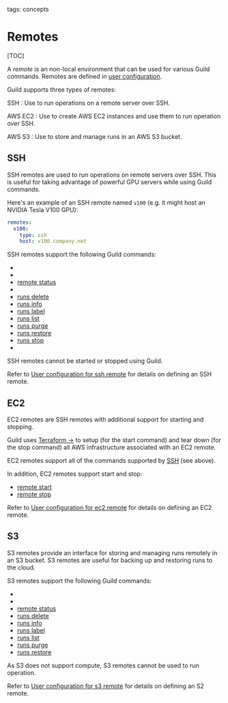 tags: concepts

# Remotes

[TOC]

A *remote* is an non-local environment that can be used for various
Guild commands. Remotes are defined in [user
configuration](term:user-config).

Guild supports three types of remotes:

SSH
: Use to run operations on a remote server over SSH.

AWS EC2
: Use to create AWS EC2 instances and use them to run operation over
  SSH.

AWS S3
: Use to store and manage runs in an AWS S3 bucket.

## SSH

SSH remotes are used to run operations on remote servers over
SSH. This is useful for taking advantage of powerful GPU servers while
using Guild commands.

Here's an example of an SSH remote named ``v100`` (e.g. it might host
an NVIDIA Tesla V100 GPU):

``` yaml
remotes:
  v100:
    type: ssh
    host: v100.company.net
```

SSH remotes support the following Guild commands:

- [](cmd:pull)
- [](cmd:push)
- [remote status](cmd:remote-status)
- [](cmd:run)
- [runs delete](cmd:runs-delete)
- [runs info](cmd:runs-info)
- [runs label](cmd:runs-label)
- [runs list](cmd:runs-list)
- [runs purge](cmd:runs-purge)
- [runs restore](cmd:runs-restore)
- [runs stop](cmd:runs-stop)
- [](cmd:watch)

SSH remotes cannot be started or stopped using Guild.

Refer to [User configuration for ssh
remote](/docs/reference/user-config/#ssh-remote) for details on
defining an SSH remote.

## EC2

EC2 remotes are SSH remotes with additional support for starting and
stopping.

Guild uses [Terraform ->](https://www.terraform.io/) to setup (for the
start command) and tear down (for the stop command) all AWS
infrastructure associated with an EC2 remote.

EC2 remotes support all of the commands supported by [SSH](#ssh) (see
above).

In addition, EC2 remotes support start and stop:

- [remote start](cmd:remote-start)
- [remote stop](cmd:remote-stop)

Refer to [User configuration for ec2
remote](/docs/reference/user-config/#ec2-remote) for details on
defining an EC2 remote.

## S3

S3 remotes provide an interface for storing and managing runs remotely
in an S3 bucket. S3 remotes are useful for backing up and restoring
runs to the cloud.

S3 remotes support the following Guild commands:

- [](cmd:pull)
- [](cmd:push)
- [remote status](cmd:remote-status)
- [runs delete](cmd:runs-delete)
- [runs info](cmd:runs-info)
- [runs label](cmd:runs-label)
- [runs list](cmd:runs-list)
- [runs purge](cmd:runs-purge)
- [runs restore](cmd:runs-restore)

As S3 does not support compute, S3 remotes cannot be used to run
operation.

Refer to [User configuration for s3
remote](/docs/reference/user-config/#s3-remote) for details on
defining an S2 remote.
